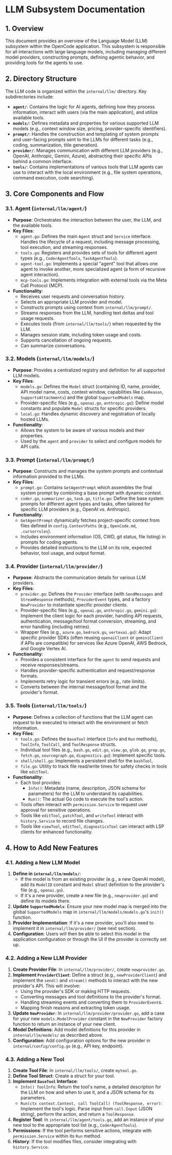 # LLM Subsystem Documentation

## 1. Overview

This document provides an overview of the Language Model (LLM) subsystem within the OpenCode application. This subsystem is responsible for all interactions with large language models, including managing different model providers, constructing prompts, defining agentic behavior, and providing tools for the agents to use.

## 2. Directory Structure

The LLM code is organized within the `internal/llm/` directory. Key subdirectories include:

- **`agent/`**: Contains the logic for AI agents, defining how they process information, interact with users (via the main application), and utilize available tools.
- **`models/`**: Defines metadata and properties for various supported LLM models (e.g., context window size, pricing, provider-specific identifiers).
- **`prompt/`**: Handles the construction and templating of system prompts and user-facing prompts sent to the LLMs for different tasks (e.g., coding, summarization, title generation).
- **`provider/`**: Manages communication with different LLM providers (e.g., OpenAI, Anthropic, Gemini, Azure), abstracting their specific APIs behind a common interface.
- **`tools/`**: Contains implementations of various tools that LLM agents can use to interact with the local environment (e.g., file system operations, command execution, code searching).

## 3. Core Components and Flow

### 3.1. Agent (`internal/llm/agent/`)

- **Purpose**: Orchestrates the interaction between the user, the LLM, and the available tools.
- **Key Files**:
    - `agent.go`: Defines the main `Agent` struct and `Service` interface. Handles the lifecycle of a request, including message processing, tool execution, and streaming responses.
    - `tools.go`: Registers and provides sets of tools for different agent types (e.g., `CoderAgentTools`, `TaskAgentTools`).
    - `agent-tool.go`: Implements a special "agent" tool that allows one agent to invoke another, more specialized agent (a form of recursive agent interaction).
    - `mcp-tools.go`: Implements integration with external tools via the Meta Call Protocol (MCP).
- **Functionality**:
    - Receives user requests and conversation history.
    - Selects an appropriate LLM provider and model.
    - Constructs prompts using context from `internal/llm/prompt/`.
    - Streams responses from the LLM, handling text deltas and tool usage requests.
    - Executes tools (from `internal/llm/tools/`) when requested by the LLM.
    - Manages session state, including token usage and costs.
    - Supports cancellation of ongoing requests.
    - Can summarize conversations.

### 3.2. Models (`internal/llm/models/`)

- **Purpose**: Provides a centralized registry and definition for all supported LLM models.
- **Key Files**:
    - `models.go`: Defines the `Model` struct (containing ID, name, provider, API model name, costs, context window, capabilities like `CanReason`, `SupportsAttachments`) and the global `SupportedModels` map.
    - Provider-specific files (e.g., `openai.go`, `anthropic.go`): Define model constants and populate `Model` structs for specific providers.
    - `local.go`: Handles dynamic discovery and registration of locally hosted LLMs.
- **Functionality**:
    - Allows the system to be aware of various models and their properties.
    - Used by the `agent` and `provider` to select and configure models for API calls.

### 3.3. Prompt (`internal/llm/prompt/`)

- **Purpose**: Constructs and manages the system prompts and contextual information provided to the LLMs.
- **Key Files**:
    - `prompt.go`: Contains `GetAgentPrompt` which assembles the final system prompt by combining a base prompt with dynamic context.
    - `coder.go`, `summarizer.go`, `task.go`, `title.go`: Define the base system prompts for different agent types and tasks, often tailored for specific LLM providers (e.g., OpenAI vs. Anthropic).
- **Functionality**:
    - `GetAgentPrompt` dynamically fetches project-specific context from files defined in `config.ContextPaths` (e.g., `OpenCode.md`, `.cursorrules`).
    - Includes environment information (OS, CWD, git status, file listing) in prompts for coding agents.
    - Provides detailed instructions to the LLM on its role, expected behavior, tool usage, and output format.

### 3.4. Provider (`internal/llm/provider/`)

- **Purpose**: Abstracts the communication details for various LLM providers.
- **Key Files**:
    - `provider.go`: Defines the `Provider` interface (with `SendMessages` and `StreamResponse` methods), `ProviderEvent` types, and a factory `NewProvider` to instantiate specific provider clients.
    - Provider-specific files (e.g., `openai.go`, `anthropic.go`, `gemini.go`): Implement the client logic for each provider, handling API requests, authentication, message/tool format conversion, streaming, and error handling (including retries).
    - Wrapper files (e.g., `azure.go`, `bedrock.go`, `vertexai.go`): Adapt specific provider SDKs (often reusing `openaiClient` or `geminiClient` if APIs are compatible) for services like Azure OpenAI, AWS Bedrock, and Google Vertex AI.
- **Functionality**:
    - Provides a consistent interface for the `agent` to send requests and receive responses/streams.
    - Handles provider-specific authentication and request/response formats.
    - Implements retry logic for transient errors (e.g., rate limits).
    - Converts between the internal message/tool format and the provider's format.

### 3.5. Tools (`internal/llm/tools/`)

- **Purpose**: Defines a collection of functions that the LLM agent can request to be executed to interact with the environment or fetch information.
- **Key Files**:
    - `tools.go`: Defines the `BaseTool` interface (`Info` and `Run` methods), `ToolInfo`, `ToolCall`, and `ToolResponse` structs.
    - Individual tool files (e.g., `bash.go`, `edit.go`, `view.go`, `glob.go`, `grep.go`, `fetch.go`, `sourcegraph.go`, `diagnostics.go`): Implement specific tools.
    - `shell/shell.go`: Implements a persistent shell for the `bashTool`.
    - `file.go`: Utility to track file read/write times for safety checks in tools like `editTool`.
- **Functionality**:
    - Each tool provides:
        - `Info()`: Metadata (name, description, JSON schema for parameters) for the LLM to understand its capabilities.
        - `Run()`: The actual Go code to execute the tool's action.
    - Tools often interact with `permission.Service` to request user approval for sensitive operations.
    - Tools like `editTool`, `patchTool`, and `writeTool` interact with `history.Service` to record file changes.
    - Tools like `viewTool`, `editTool`, `diagnosticsTool` can interact with LSP clients for enhanced functionality.

## 4. How to Add New Features

### 4.1. Adding a New LLM Model

1.  **Define in `internal/llm/models/`**:
    *   If the model is from an existing provider (e.g., a new OpenAI model), add its `ModelID` constant and `Model` struct definition to the provider's file (e.g., `openai.go`).
    *   If it's a new provider, create a new file (e.g., `newprovider.go`) and define its models there.
2.  **Update `SupportedModels`**: Ensure your new model map is merged into the global `SupportedModels` map in `internal/llm/models/models.go`'s `init()` function.
3.  **Provider Implementation**: If it's a new provider, you'll also need to implement it in `internal/llm/provider/` (see next section).
4.  **Configuration**: Users will then be able to select this model in the application configuration or through the UI if the provider is correctly set up.

### 4.2. Adding a New LLM Provider

1.  **Create Provider File**: In `internal/llm/provider/`, create `newprovider.go`.
2.  **Implement `ProviderClient`**: Define a struct (e.g., `newProviderClient`) and implement the `send()` and `stream()` methods to interact with the new provider's API. This will involve:
    *   Using the provider's SDK or making HTTP requests.
    *   Converting messages and tool definitions to the provider's format.
    *   Handling streaming events and converting them to `ProviderEvent`s.
    *   Mapping finish reasons and extracting token usage.
3.  **Update `NewProvider`**: In `internal/llm/provider/provider.go`, add a case for your new `models.ModelProvider` constant in the `NewProvider` factory function to return an instance of your new client.
4.  **Model Definitions**: Add model definitions for this provider in `internal/llm/models/` as described above.
5.  **Configuration**: Add configuration options for the new provider in `internal/config/config.go` (e.g., API key, endpoint).

### 4.3. Adding a New Tool

1.  **Create Tool File**: In `internal/llm/tools/`, create `mytool.go`.
2.  **Define Tool Struct**: Create a struct for your tool.
3.  **Implement `BaseTool` Interface**:
    *   `Info() ToolInfo`: Return the tool's name, a detailed description for the LLM on how and when to use it, and a JSON schema for its parameters.
    *   `Run(ctx context.Context, call ToolCall) (ToolResponse, error)`: Implement the tool's logic. Parse input from `call.Input` (JSON string), perform the action, and return a `ToolResponse`.
4.  **Register Tool**: In `internal/llm/agent/tools.go`, add an instance of your new tool to the appropriate tool list (e.g., `CoderAgentTools`).
5.  **Permissions**: If the tool performs sensitive actions, integrate with `permission.Service` within its `Run` method.
6.  **History**: If the tool modifies files, consider integrating with `history.Service`.

```
